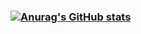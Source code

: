 ### [![Anurag's GitHub stats](https://github-readme-stats.vercel.app/api?username=Nidheesh-enfono)](https://github.com/anuraghazra/github-readme-stats)

